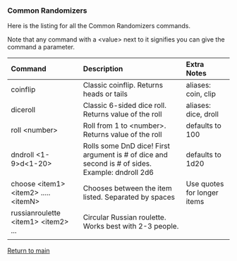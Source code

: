 ### Common Randomizers

Here is the listing for all the Common Randomizers commands.

Note that any command with a \<value\> next to it signifies
you can give the command a parameter.

| Command                                    | Description                                                                                     | Extra Notes                 |
|:-------------------------------------------|:------------------------------------------------------------------------------------------------|:----------------------------|
| coinflip                                   | Classic coinflip. Returns heads or tails                                                        | aliases: coin, clip         |
| diceroll                                   | Classic 6-sided dice roll. Returns value of the roll                                            | aliases: dice, droll        |
| roll \<number\>                            | Roll from 1 to \<number\>. Returns value of the roll                                            | defaults to 100             |
| dndroll \<1-9\>d\<1-20\>                   | Rolls some DnD dice! First argument is # of dice and second is # of sides. Example: dndroll 2d6 | defaults to 1d20            |
| choose \<item1\> \<item2\> ..... \<itemN\> | Chooses between the item listed. Separated by spaces                                            | Use quotes for longer items |
| russianroulette \<item1\> \<item2\> ...    | Circular Russian roulette. Works best with 2-3 people.                                          |                             |
|                                            |                                                                                                 |                             |



[Return to main](../index.md)